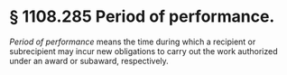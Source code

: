 # § 1108.285   Period of performance.

*Period of performance* means the time during which a recipient or subrecipient may incur new obligations to carry out the work authorized under an award or subaward, respectively.




